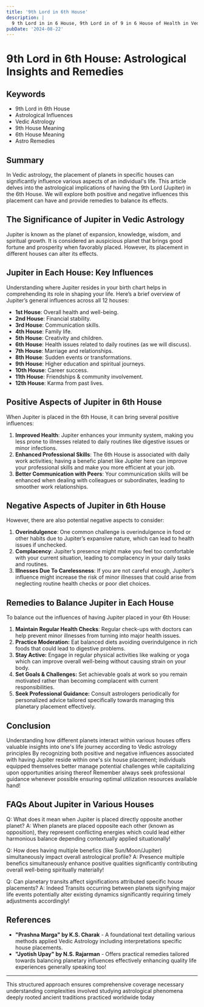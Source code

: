 ```yaml
---
title: '9th Lord in 6th House'
description: |
  9 th Lord in in 6 House, 9th Lord in of 9 in 6 House of Health in Vedic astrology
pubDate: '2024-08-22'
---
```


# 9th Lord in 6th House: Astrological Insights and Remedies

## Keywords
- 9th Lord in 6th House
- Astrological Influences
- Vedic Astrology
- 9th House Meaning
- 6th House Meaning
- Astro Remedies

## Summary
In Vedic astrology, the placement of planets in specific houses can significantly influence various aspects of an individual's life. This article delves into the astrological implications of having the 9th Lord (Jupiter) in the 6th House. We will explore both positive and negative influences this placement can have and provide remedies to balance its effects.

## The Significance of Jupiter in Vedic Astrology
Jupiter is known as the planet of expansion, knowledge, wisdom, and spiritual growth. It is considered an auspicious planet that brings good fortune and prosperity when favorably placed. However, its placement in different houses can alter its effects.

## Jupiter in Each House: Key Influences
Understanding where Jupiter resides in your birth chart helps in comprehending its role in shaping your life. Here’s a brief overview of Jupiter’s general influences across all 12 houses:

- **1st House**: Overall health and well-being.
- **2nd House**: Financial stability.
- **3rd House**: Communication skills.
- **4th House**: Family life.
- **5th House**: Creativity and children.
- **6th House**: Health issues related to daily routines (as we will discuss).
- **7th House**: Marriage and relationships.
- **8th House**: Sudden events or transformations.
- **9th House**: Higher education and spiritual journeys.
- **10th House**: Career success.
- **11th House**: Friendships & community involvement.
- **12th House**: Karma from past lives.

## Positive Aspects of Jupiter in 6th House
When Jupiter is placed in the 6th House, it can bring several positive influences:

1. **Improved Health**: Jupiter enhances your immunity system, making you less prone to illnesses related to daily routines like digestive issues or minor infections.
2. **Enhanced Professional Skills**: The 6th House is associated with daily work activities; having a benefic planet like Jupiter here can improve your professional skills and make you more efficient at your job.
3. **Better Communication with Peers**: Your communication skills will be enhanced when dealing with colleagues or subordinates, leading to smoother work relationships.

## Negative Aspects of Jupiter in 6th House
However, there are also potential negative aspects to consider:

1. **Overindulgence**: One common challenge is overindulgence in food or other habits due to Jupiter’s expansive nature, which can lead to health issues if unchecked.
2. **Complacency**: Jupiter’s presence might make you feel too comfortable with your current situation, leading to complacency in your daily tasks and routines.
3. **Illnesses Due To Carelessness**: If you are not careful enough, Jupiter’s influence might increase the risk of minor illnesses that could arise from neglecting routine health checks or poor diet choices.

## Remedies to Balance Jupiter in Each House

To balance out the influences of having Jupiter placed in your 6th House:

1. **Maintain Regular Health Checks**: Regular check-ups with doctors can help prevent minor illnesses from turning into major health issues.
2. **Practice Moderation:** Eat balanced diets avoiding overindulgence in rich foods that could lead to digestive problems.
3. **Stay Active:** Engage in regular physical activities like walking or yoga which can improve overall well-being without causing strain on your body.
4. **Set Goals & Challenges:** Set achievable goals at work so you remain motivated rather than becoming complacent with current responsibilities.
5. **Seek Professional Guidance:** Consult astrologers periodically for personalized advice tailored specifically towards managing this planetary placement effectively.

## Conclusion
Understanding how different planets interact within various houses offers valuable insights into one's life journey according to Vedic astrology principles By recognizing both positive and negative influences associated with having Jupiter reside within one's six house placement; individuals equipped themselves better manage potential challenges while capitalizing upon opportunities arising thereof Remember always seek professional guidance whenever possible ensuring optimal utilization resources available hand!

## FAQs About Jupiter in Various Houses

Q: What does it mean when Jupiter is placed directly opposite another planet?
A: When planets are placed opposite each other (known as opposition), they represent conflicting energies which could lead either harmonious balance depending contextually applied situationally!

Q: How does having multiple benefics (like Sun/Moon/Jupiter) simultaneously impact overall astrological profile?
A: Presence multiple benefics simultaneously enhance positive qualities significantly contributing overall well-being spiritually materially!

Q: Can planetary transits affect significations attributed specific house placements?
A: Indeed Transits occurring between planets signifying major life events potentially alter existing dynamics significantly requiring timely adjustments accordingly!

## References

- **"Prashna Marga" by K.S. Charak** - A foundational text detailing various methods applied Vedic Astrology including interpretations specific house placements.
- **"Jyotish Upay" by N.S. Rajarman** - Offers practical remedies tailored towards balancing planetary influences effectively enhancing quality life experiences generally speaking too!

---

This structured approach ensures comprehensive coverage necessary understanding complexities involved studying astrological phenomena deeply rooted ancient traditions practiced worldwide today